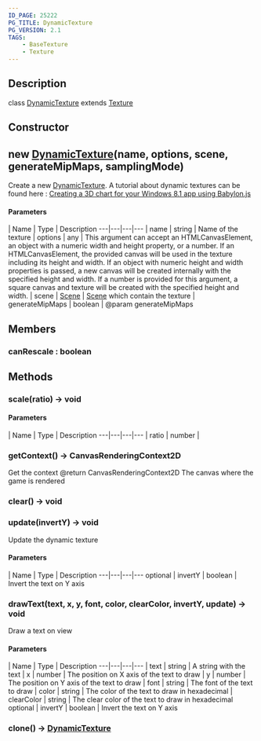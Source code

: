 ```yaml
---
ID_PAGE: 25222
PG_TITLE: DynamicTexture
PG_VERSION: 2.1
TAGS:
    - BaseTexture
    - Texture
---
```

## Description

class [DynamicTexture](/classes/2.5/DynamicTexture) extends [Texture](/classes/2.5/Texture)



## Constructor

## new [DynamicTexture](/classes/2.5/DynamicTexture)(name, options, scene, generateMipMaps, samplingMode)

Create a new [DynamicTexture](/classes/2.5/DynamicTexture).
A tutorial about dynamic textures can be found here : [Creating a 3D chart for your Windows 8.1 app using Babylon.js](https://www.eternalcoding.com/?p=253)

#### Parameters
 | Name | Type | Description
---|---|---|---
 | name | string |     Name of the texture
 | options | any |    This argument can accept an HTMLCanvasElement, an object with a numeric width and height property, or a number.  If an HTMLCanvasElement, the provided canvas will be used in the texture including its height and width.  If an object with numeric height and width properties is passed, a new canvas will be created internally with the specified height and width.  If a number is provided for this argument, a square canvas and texture will be created with the specified height and width. 
 | scene | [Scene](/classes/2.5/Scene) |     [Scene](/classes/2.5/Scene) which contain the texture
 | generateMipMaps | boolean |     @param generateMipMaps
## Members

### canRescale : boolean



## Methods

### scale(ratio) &rarr; void



#### Parameters
 | Name | Type | Description
---|---|---|---
 | ratio | number |     

### getContext() &rarr; CanvasRenderingContext2D

Get the context
@return CanvasRenderingContext2D The canvas where the game is rendered
### clear() &rarr; void


### update(invertY) &rarr; void

Update the dynamic texture

#### Parameters
 | Name | Type | Description
---|---|---|---
optional | invertY | boolean |     Invert the text on Y axis

### drawText(text, x, y, font, color, clearColor, invertY, update) &rarr; void

Draw a text on view

#### Parameters
 | Name | Type | Description
---|---|---|---
 | text | string |     A string with the text
 | x | number |     The position on X axis of the text to draw
 | y | number |     The position on Y axis of the text to draw
 | font | string |     The font of the text to draw
 | color | string |     The color of the text to draw in hexadecimal
 | clearColor | string |     The clear color of the text to draw in hexadecimal
optional | invertY | boolean |     Invert the text on Y axis
### clone() &rarr; [DynamicTexture](/classes/2.5/DynamicTexture)


